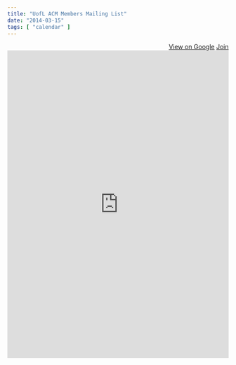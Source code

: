 ```yaml
---
title: "UofL ACM Members Mailing List"
date: "2014-03-15"
tags: [ "calendar" ]
---
```


<div align="right">
	<a href="https://groups.google.com/forum/#!forum/uofl-acm-members" class="btn btn-primary" target="_blank" title="View group on Google"><i class="icon-white icon-comment"></i> View on Google</a>
	<a href="https://groups.google.com/forum/#!forum/uofl-acm-members/join" target="_blank" title="Join the ACM Members Mailing List" class="btn btn-success"><i class="icon-white icon-envelope"></i> Join</a>
</div>
<iframe id="forum_embed"
  src="https://groups.google.com/forum/embed/?place=forum/uofl-acm-members&showsearch=false&showpopout=false&showtabs=true&hideforumtitle=true&parenturl=http%3A%2F%2Fspeedacm.org%2Fmailinglists%2Fuofl-acm-members%2F"
  scrolling="no"
  frameborder="0"
  width="100%"
  height="700">
</iframe>

